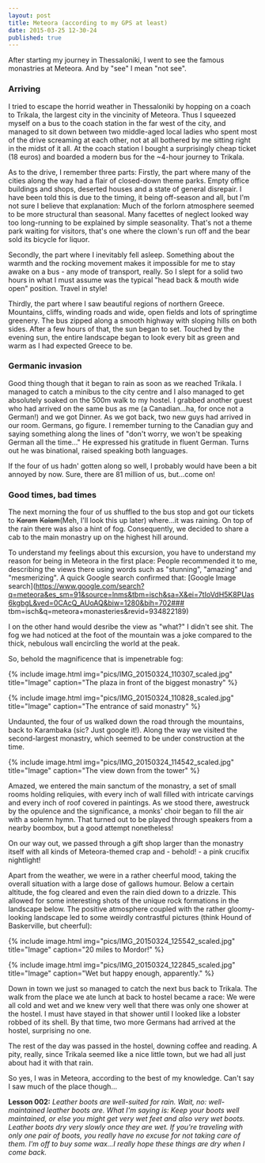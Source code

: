 ```yaml
---
layout: post
title: Meteora (according to my GPS at least)
date: 2015-03-25 12-30-24
published: true
---
```

After starting my journey in Thessaloniki, I went to see the famous monastries at Meteora. And by "see" I mean "not see".

### Arriving
I tried to escape the horrid weather in Thessaloniki by hopping on a coach to Trikala, the largest city in the vincinity of Meteora. Thus I squeezed myself on a bus to the coach station in the far west of the city, and managed to sit down between two middle-aged local ladies who spent most of the drive screaming at each other, not at all bothered by me sitting right in the midst of it all. At the coach station I bought a surprisingly cheap ticket (18 euros) and boarded a modern bus for the ~4-hour journey to Trikala.

As to the drive, I remember three parts:
Firstly, the part where many of the cities along the way had a flair of closed-down theme parks. Empty office buildings and shops, deserted houses and a state of general disrepair. I have been told this is due to the timing, it being off-season and all, but I'm not sure I believe that explanation: Much of the forlorn atmosphere seemed to be more structural than seasonal. Many facettes of neglect looked way too long-running to be explained by simple seasonality. That's not a theme park waiting for visitors, that's one where the clown's run off and the bear sold its bicycle for liquor.

Secondly, the part where I inevitably fell asleep. Something about the warmth and the rocking movement makes it impossible for me to stay awake on a bus - any mode of transport, really. So I slept for a solid two hours in what I must assume was the typical "head back & mouth wide open" position. Travel in style!

Thirdly, the part where I saw beautiful regions of northern Greece. Mountains, cliffs, winding roads and wide, open fields and lots of springtime greenery. The bus zipped along a smooth highway with sloping hills on both sides. After a few hours of that, the sun began to set. Touched by the evening sun, the entire landscape began to look every bit as green and warm as I had expected Greece to be. 


### Germanic invasion
Good thing though that it began to rain as soon as we reached Trikala. I managed to catch a minibus to the city centre and I also managed to get absolutely soaked on the 500m walk to my hostel. I grabbed another guest who had arrived on the same bus as me (a Canadian...ha, for once not a German!) and we got Dinner. As we got back, two new guys had arrived in our room. Germans, go figure. I remember turning to the Canadian guy and saying something along the lines of "don't worry, we won't be speaking German all the time..." He expressed his gratitude in fluent German. Turns out he was binational, raised speaking both languages.

If the four of us hadn' gotten along so well, I probably would have been a bit annoyed by now. Sure, there are 81 million of us, but...come on!


### Good times, bad times
The next morning the four of us shuffled to the bus stop and got our tickets to ~~Karam~~ ~~Kalam~~(Meh, I'll look this up later) where...it was raining. On top of the rain there was also a hint of fog.  Consequently, we decided to share a cab to the main monastry up on the highest hill around.

To understand my feelings about this excursion, you have to understand my reason for being in Meteora in the first place: People recommended it to me, describing the views there using words such as "stunning", "amazing" and "mesmerizing". A quick Google search confirmed that: [Google Image search](https://www.google.com/search?q=meteora&es_sm=91&source=lnms&tbm=isch&sa=X&ei=7tIoVdH5K8PUas6kgbgL&ved=0CAcQ_AUoAQ&biw=1280&bih=702### tbm=isch&q=meteora+monasteries&revid=934822189)

I on the other hand would desribe the view as "what?"
I didn't see shit. The fog we had noticed at the foot of the mountain was a joke compared to the thick, nebulous wall encircling the world at the peak.

So, behold the magnificence that is impenetrable fog:

{% include image.html img="pics/IMG_20150324_110307_scaled.jpg" title="Image" caption="The plaza in front of the biggest monastry" %}


{% include image.html img="pics/IMG_20150324_110828_scaled.jpg" title="Image" caption="The entrance of said monastry" %}

Undaunted, the four of us walked down the road through the mountains, back to Karambaka (sic? Just google it!). Along the way we visited the second-largest monastry, which seemed to be under construction at the time. 

{% include image.html img="pics/IMG_20150324_114542_scaled.jpg" title="Image" caption="The view down from the tower" %}

Amazed, we entered the main sanctum of the monastry, a set of small rooms holding reliquies, with every inch of wall filled with intricate carvings and every inch of roof covered in paintings. As we stood there, awestruck by the opulence and the significance, a monks' choir began to fill the air with a solemn hymn. That turned out to be played through speakers from a nearby boombox, but a good attempt nonetheless!

On our way out, we passed through a gift shop larger than the monastry itself with all kinds of Meteora-themed crap and - behold! - a pink crucifix nightlight!

Apart from the weather, we were in a rather cheerful mood, taking the overall situation with a large dose of gallows humour. Below a certain altitude, the fog cleared and even the rain died down to a drizzle. This allowed for some interesting shots of the unique rock formations in the landscape below. The positive atmosphere coupled with the rather gloomy-looking landscape led to some weirdly contrastful pictures (think Hound of Baskerville, but cheerful):

{% include image.html img="pics/IMG_20150324_125542_scaled.jpg" title="Image" caption="20 miles to Mordor!" %}

{% include image.html img="pics/IMG_20150324_122845_scaled.jpg" title="Image" caption="Wet but happy enough, apparently." %}


Down in town we just so managed to catch the next bus back to Trikala. The walk from the place we ate lunch at back to hostel became a race: We were all cold and wet and we knew very well that there was only one shower at the hostel. I must have stayed in that shower until I looked like a lobster robbed of its shell. By that time, two more Germans had arrived at the hostel, surprising no one. 

The rest of the day was passed in the hostel, downing coffee and reading. A pity, really, since Trikala seemed like a nice little town, but we had all just about had it with that rain.

So yes, I was in Meteora, according to the best of my knowledge. Can't say I saw much of the place though...

**Lesson 002:** *Leather boots are well-suited for rain. Wait, no: well-maintained leather boots are. What I'm saying is: Keep your boots well maintained, or else you might get very wet feet and also very wet boots. Leather boots dry very slowly once they are wet. If you're traveling with only one pair of boots, you really have no excuse for not taking care of them. I'm off to buy some wax...I really hope these things are dry when I come back.* 


